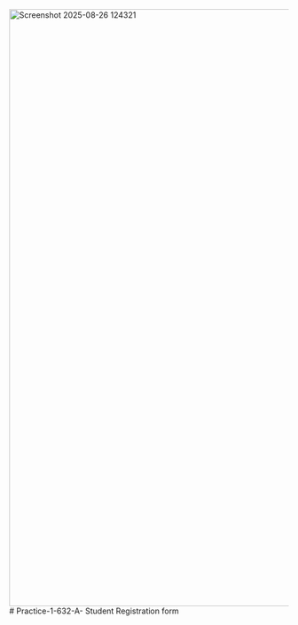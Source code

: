 <img width="1461" height="1076" alt="Screenshot 2025-08-26 124321" src="https://github.com/user-attachments/assets/9dea58e6-93b2-46a0-a45f-15896bf11569" />
# Practice-1-632-A-
Student Registration form
